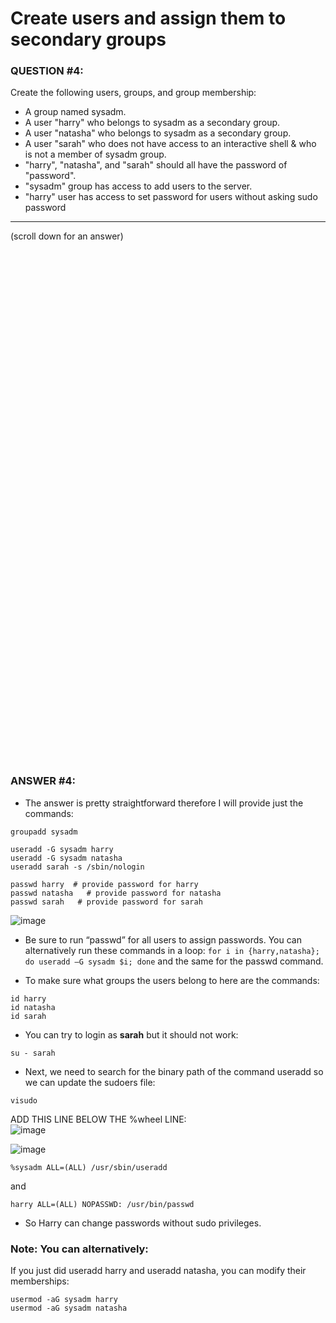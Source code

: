 # Create users and assign them to secondary groups

### QUESTION #4:
Create the following users, groups, and group membership: 
  - A group named sysadm.
  - A user "harry" who belongs to sysadm as a secondary group.
  - A user "natasha" who belongs to sysadm as a secondary group.
  - A user "sarah" who does not have access to an interactive shell & who is not a member of sysadm group.
  - "harry", "natasha", and "sarah" should all have the password of "password".
  - "sysadm" group has access to add users to the server.
  - "harry" user has access to set password for users without asking sudo password 

***
(scroll down for an answer)

<br/><br/><br/><br/><br/><br/><br/><br/><br/><br/><br/><br/><br/><br/><br/><br/><br/><br/><br/><br/><br/><br/><br/><br/>
<br/><br/><br/><br/><br/><br/><br/><br/><br/><br/><br/><br/><br/><br/><br/><br/><br/><br/><br/><br/><br/><br/><br/><br/>

### ANSWER #4:

* The answer is pretty straightforward therefore I will provide just the commands: 

```
groupadd sysadm

useradd -G sysadm harry
useradd -G sysadm natasha
useradd sarah -s /sbin/nologin

passwd harry  # provide password for harry
passwd natasha   # provide password for natasha
passwd sarah   # provide password for sarah
```

![image](https://github.com/RedHatRanger/rhcsa9vagrant/assets/90477448/db1ef9b2-80da-49c2-8a62-457bec9303bf)

* Be sure to run “passwd” for all users to assign passwords.  You can alternatively run
  these commands in a loop: ```for i in {harry,natasha}; do useradd –G sysadm $i; done```
  and the same for the passwd command. 

* To make sure what groups the users belong to here are the commands:

```
id harry
id natasha
id sarah
```
* You can try to login as **sarah** but it should not work:
```
su - sarah
```

* Next, we need to search for the binary path of the command useradd so we can update the sudoers file: 
```
visudo
```
ADD THIS LINE BELOW THE %wheel LINE: <br/>
![image](https://github.com/RedHatRanger/rhcsa9vagrant/assets/90477448/59088040-65da-47b6-9b1b-c8c7cc7cc6e2)

![image](https://github.com/RedHatRanger/rhcsa9vagrant/assets/90477448/4189c358-47f3-4d24-ac75-04f0e9a68d84)


```
%sysadm ALL=(ALL) /usr/sbin/useradd
```
and
```
harry ALL=(ALL) NOPASSWD: /usr/bin/passwd
```
* So Harry can change passwords without sudo privileges. 



### Note: You can alternatively:
If you just did useradd harry and useradd natasha, you can modify their memberships:
```
usermod -aG sysadm harry
usermod -aG sysadm natasha
```
